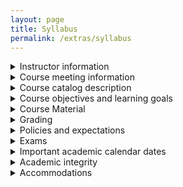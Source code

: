 ```yaml
---
layout: page
title: Syllabus
permalink: /extras/syllabus
---
```


<details>
  <summary>Instructor information</summary>

  **Instructor:** Dr W. Riley Casper

  **Office:** McCarthy Hall 160A

  **Email:** wcasper@fullerton.edu

  **Office hourse:** to be determined.  Additional office hours are always available by request.

  **Course website:** we will use Canvas website (Spring 2021 MATH 107-3 21661), but will link additional information from a corresponding <a target="_parent" href="https://wcasper.github.io/math107spring2021">Github Pages site (link)</a> which you may find more convenient for pulling material.
</details>

<details>
  <summary>Course meeting information</summary>

  * Section: 03
  * Course ID: 21661
  * Time: MW 8:00AM-9:50AM
  * Meeting Dates: 01/23/2021-05/14/2021
  * Location: online live synchronous lecture on Zoom
</details>

<details>
  <summary>Course catalog description</summary>
  This course is an introduction to linear algebra and computation with applications.  Linear algebra topics include Euclidean spaces, matrices and matrix arithmetic, solving systems of equations, and eigenvalues and eigenvectors.  Computation topics include variables, functions, conditionals, loops, and plotting.

  **Course prerequisites:** MAth 150A with a "C" (2.0) or better
</details>

<details>
  <summary>Course objectives and learning goals</summary>

  By the end of this course, students will be able to:
  * manipulate matrices by hand and by using MATLAB, including performing matrix addition, multiplication, and row reduction
  * interpret vectors, matrices, and complex numbers algebraically and geometrically
  * find eigenvalues and eigenvectors of matrices and explain some of their applications
  * write introductory-level programs in MATLAB with an understanding of how to manipulate matrices, plot code, and write code that includes functions, loops, and conditional statements
  * communicate mathematics to others and collaborate in teams to complete tasks
</details>

<details>
  <summary>Course Material</summary>

  ### Required Textbooks
  There are **two** required texbooks for this course:

  1. *When Life is Linear: From Computer Graphics to Bracketology* by Tim Chartier
  2. Combined tet of *Fundamentals of Matrix Algebra* by Gregory Hartman and *An Introduction to MATLAB* by Troy Siemers 
  A free PDF of the second text will be supplied on the course website.

  ### Required technology
  For this course, you will need to have access to technology that will allow you to join Zoom lectures, join Zoom office hours, view and upload assignments on Canvas, and create MATLAB programs.

  * **HARDWARE:** an actual working laptop or personal computer with both a microphone and a webcam.  This class has a large programming component and **cell phones or tablets will not cut it**.  If you don't have the required hardware, see Technology requests below.
  * **MATLAB:** MATLAB is a robust software package that is used by many scientists and engineers to model real-world phenomena.  You will be required to use MATLAB for in-class and homework assignments.  MATLAB is available for free to all CSUF students.  Visit the following <a target="_parent" href="https://csufullerton.instructure.com/courses/3127326/pages/install-matlab?module_item_id=67996522">link about installing MATLAB</a>.  It is strongly suggested that you have a personal laptop or desktop computer on which you can install MATLAB and do assignments.
  * **Canvas:** We will be using the Canvas Learning Management System for all course materials and communication.  See below for details.
  * **Zoom:** For this course, you will need to have access to technology that will allow you to join Zoom for lectures and office hours.
  * **Internet:** You will require ongoing access to a computer with reliable internet connectivity for assignments and lectures

  ### Technology requests
  If you do not have access to the necessary technology, you may be able to request a laptop, MiFi (wi-fi hotpot), and/or headset from the CSUF IT Department by filling out this <a target="_parent" href="https://apps.fullerton.edu/coviddevicerequest/Request.aspx">technology device request form (link)</a>.


  ### Software for students
  You can get free and low-cost software for being an active CUSF student.  Software downloads and request forms can be found on the <a target="_parent" href=https://fullerton.edu/it/students/software/">CSUF student software website (link)</a>
</details>

<details>
<summary>Grading</summary>

  ### Grading scheme

  Homework: 25\%
  Quizzes: 15\%
  Midterm Exams: 2 at 15\% each
  Final Exam: 30\%

  ### Grading scale (tentative)

  The following is a **tentative** grading scale translating your percentage grade to a final letter grade in the class.  While the actual grading scale will be determined at the end of the semester, the grade you get will be **at least** the grade reflected in the scale below.

  | Letter Grade | Pecentage |
  | ------------ | --------- |
  | A+ | 97-100  |
  | A  | 93-96.9 |
  | A- | 90-92.9 | 
  | B+ | 87-89.9 | 
  | B  | 83-86.9 |
  | B- | 80-82.9 | 
  | C+ | 77-79.9 | 
  | C  | 70-76.9 | 
  | D  | 60-69.9 | 
  | F  |  0-59.9 |

</details>

<details>
  <summary>Policies and expectations</summary>

I reserve the right to adjust the policies in this syllabus on a case-by-case basis.

  **E-mail**
  Please email me from your CSU Fullerton account, as other email addresses may be filtered into my Spam folder.

  Allow me 24 hours to respond to your email before sending a follow-up email. My response time may be slower in the evenings or over weekends.

  **Attendance and Participation**
  If you miss any classes during the first week without notifying the instructor or the departmental office within 24 hours of the meeting, you may be dropped from the course.

  Attendance and class participation are important components for success in this course. We will work through assigned in-class problems during our meetings.

  You will be expected to work in groups on in-class assignments. Be respectful, and make sure all team members have completed the task. The teamwork grade will be factored into the participation grade.

  You may also be asked to post in the Discussion Board. Before doing so, review the Forum Rules on our Canvas course site.


  **Quizzes and Assigned Readings**
  You will be assigned a few sections of material to read prior to most class meetings. These are crucial for your understanding of the material in lectures and participation in in-class assignments.

  Quizzes containing material related to the readings or the previous lecture will be given through Canvas each week.

  **Homework**
  Homework assignments will feature both computational and analytic components.  For the former, the MATLAB code, all image files, any required screenshots, and any necessary written solutions for each assignment will need to be submitted through the course website on Canvas.
For the latter, you will need to provide a written solution which will be uploaded with any relevant code as a PDF document.  Three possible ways of accomplishing this include
  * typing your solution in LaTeX on Overleaf and then compiling and downloading the resultant pdf.
  * writing your solution and using a scanner or smartphone to scan it as a PDF document and upload it
  * using some other word processor such as Microsoft Word to create the document and then export it as a PDF
</details>

<details>
  <summary>Exams</summary>

  Exams will take place during class at the times stated below. You will log into the class Zoom session and take the exam during a specified time.  Note that you must have video with both your face and hands visible and a working speaker and microphone during the exam.  The microphone should be muted during test-taking in order to not disturb your peers.

  If you have an accommodation from Disability Support Services (such as time-and-a-half), it is your responsibility to coordinate with the instructor before each exam.

  **Midterm Exams**
  There will be two midterm exams, each lasting 1 hour.
  Each midterm will be worth 15\% of your final grade.
  Midterms will be held during class time in our Zoom meeting on the following dates:
  * Wednesday, March 3, 2021
  * Wednesday, April 14, 2021

  **Final Exam**
  The final exam will be cumulative with both written and computational parts, and will account for 30\% of your grade.
  It will be held in our Zoom meeting on FIXME
</details>

<details>
  <summary>Important academic calendar dates</summary>

  * January 23 to January 31: No signatures required to add or drop most classes. Add/Drop is through TITAN Online.
  * February 8: Last day for students to drop without a grade of ``W'' using Titan Online. Last day for students to ADD with a permit. All permits expire at midnight on September 8th.
  * April 23: Last day the Math Department will be flexible on the approval of non-medical withdrawal requests. Beginning Tuesday, September 22, students must have a serious and compelling reason for non-medical withdrawal requests and must provide supporting documentation for their reason.
  * May 7: Last day to withdrawal with a truly serious and compelling reason that is clearly beyond the student's control. Students must document their reason.
</details>

<details>
  <summary>Academic integrity</summary>

  Students who violate university standards of academic integrity are subject to disciplinary sanctions, including failure in the course and suspension from the university. Since dishonesty in any form harms the individual, other students, and the university, policies on academic integrity are strictly enforced. Examples of academic dishonesty include, but are not limited to:
  1. copying from another student's homework, quiz, exam, or MATLAB code;
  2. allowing another student to copy your work; and
  3. copying homework solutions from the text solutions manual.

  You should familiarize yourself with the academic integrity guidelines found in the current student handbook.  Consult the <a target="_parent" href="http://www.fullerton.edu/senate/publications_policies_resolutions/ups/UPS%20300/UPS%20300.021.pdf">University Policy Statement (UPS) 300.021 regarding Academic Dishonesty (link)</a> for details.
</details>

<details>
  <summary>Accommodations</summary>

  ### Disability Support Services (DSS)
  The university requires students with disabilities to register with the Office of Disability Support Services (DSS), located in UH-101, in order to receive prescribed accommodations appropriate to their disability. Students requesting accommodations should inform the instructor during the first week of classes about any disability or special needs that may require specific arrangements/accommodations related to attending class sessions, completing course assignments, writing papers or quizzes/tests/examinations. Additional information can be found by:

  * Visiting the DSS website
  * Calling 657-278-3112
  * Emailing dsservices@fullerton.edu.

  Please contact the following if you have:
  * General inquiries, questions, or concerns: dsservices@fullerton.edu
  * Accommodations or inquiries with your Specialist: dsspecialists@fullerton.edu
  * Exam proctoring questions/concerns: dsstesting@fullerton.edu
  * Accessible technology and accessible instructional materials: dssaccess@fullerton.edu
  * Deaf/hard of hearing: dssdhh@fullerton.edu
  * Notetaking questions/inquiries: dssnotetaking@fullerton.edu

  ### Religious and other accommodations
  If you require accommodations for religious or other reasons, please email the instructor.
</details>



